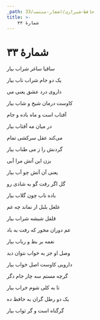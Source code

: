 ```yaml
---
_path: حافظ-شیرازی/اشعار-منتسب/33
title: >-
    شمارهٔ ۳۳
---
```

# شمارهٔ ۳۳

<div class="b" id="bn1"><div class="m1"><p>ساقیا ساغر شراب بیار</p></div>
<div class="m2"><p>یک دو جام شراب ناب بیار</p></div></div>
<div class="b" id="bn2"><div class="m1"><p>داروی درد عشق یعنی می</p></div>
<div class="m2"><p>کاوست درمان شیخ و شاب بیار</p></div></div>
<div class="b" id="bn3"><div class="m1"><p>آفتاب است و ماه باده و جام</p></div>
<div class="m2"><p>در میان مه آفتاب بیار</p></div></div>
<div class="b" id="bn4"><div class="m1"><p>می‌کند عقل سرکشی تمام</p></div>
<div class="m2"><p>گردنش را ز می طناب بیار</p></div></div>
<div class="b" id="bn5"><div class="m1"><p>بزن این آتش مرا آبی</p></div>
<div class="m2"><p>یعنی آن آتش چو آب بیار</p></div></div>
<div class="b" id="bn6"><div class="m1"><p>گل اگر رفت گو به شادی رو</p></div>
<div class="m2"><p>باده ناب چون گلاب بیار</p></div></div>
<div class="b" id="bn7"><div class="m1"><p>غلغل بلبل ار نماند چه غم</p></div>
<div class="m2"><p>قلقل شیشه شراب بیار</p></div></div>
<div class="b" id="bn8"><div class="m1"><p>عم دوران مخور که رفت به باد</p></div>
<div class="m2"><p>نغمه بر بط و رباب بیار</p></div></div>
<div class="b" id="bn9"><div class="m1"><p>وصل او جز به خواب نتوان دید</p></div>
<div class="m2"><p>دارویی کاوست اصل خواب بیار</p></div></div>
<div class="b" id="bn10"><div class="m1"><p>گرچه مستم سه چار جام دگر</p></div>
<div class="m2"><p>تا به کلی شوم خراب بیار</p></div></div>
<div class="b" id="bn11"><div class="m1"><p>یک دو رطل گران به حافظ ده</p></div>
<div class="m2"><p>گرگناه است و گر ثواب بیار</p></div></div>
